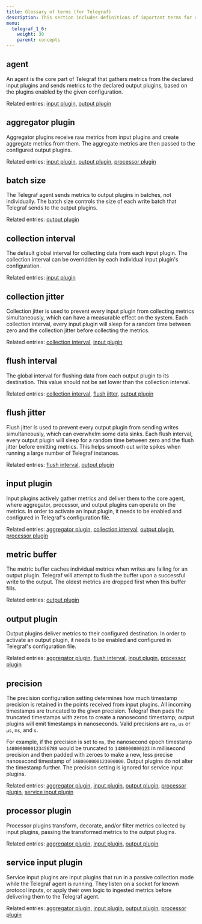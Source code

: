 ```yaml
---
title: Glossary of terms (for Telegraf)
description: This section includes definitions of important terms for related to Telegraf, the plug-in driven server agent component of the InfluxData time series platform.
menu:
  telegraf_1_6:
    weight: 30
    parent: concepts
---
```


## agent

An agent is the core part of Telegraf that gathers metrics from the declared input plugins and sends metrics to the declared output plugins, based on the plugins enabled by the given configuration.

Related entries: [input plugin](/telegraf/v1.6/concepts/glossary/#input-plugin), [output plugin](/telegraf/v1.6/concepts/glossary/#output-plugin)

## aggregator plugin

Aggregator plugins receive raw metrics from input plugins and create aggregate metrics from them.
The aggregate metrics are then passed to the configured output plugins.

Related entries: [input plugin](/telegraf/v1.6/concepts/glossary/#input-plugin), [output plugin](/telegraf/v1.6/concepts/glossary/#output-plugin), [processor plugin](/telegraf/v1.6/concepts/glossary/#processor-plugin)

## batch size

The Telegraf agent sends metrics to output plugins in batches, not individually.
The batch size controls the size of each write batch that Telegraf sends to the output plugins.

Related entries: [output plugin](/telegraf/v1.6/concepts/glossary/#output-plugin)

## collection interval

The default global interval for collecting data from each input plugin.
The collection interval can be overridden by each individual input plugin's configuration.

Related entries: [input plugin](/telegraf/v1.6/concepts/glossary/#input-plugin)

## collection jitter

Collection jitter is used to prevent every input plugin from collecting metrics simultaneously, which can have a measurable effect on the system.
Each collection interval, every input plugin will sleep for a random time between zero and the collection jitter before collecting the metrics.

Related entries: [collection interval](/telegraf/v1.6/concepts/glossary/#collection-interval), [input plugin](/telegraf/v1.6/concepts/glossary/#input-plugin)

## flush interval

The global interval for flushing data from each output plugin to its destination.
This value should not be set lower than the collection interval.

Related entries: [collection interval](/telegraf/v1.6/concepts/glossary/#collection-interval), [flush jitter](/telegraf/v1.6/concepts/glossary/#flush-jitter), [output plugin](/telegraf/v1.6/concepts/glossary/#output-plugin)

## flush jitter

Flush jitter is used to prevent every output plugin from sending writes simultaneously, which can overwhelm some data sinks.
Each flush interval, every output plugin will sleep for a random time between zero and the flush jitter before emitting metrics.
This helps smooth out write spikes when running a large number of Telegraf instances.

Related entries: [flush interval](/telegraf/v1.6/concepts/glossary/#flush-interval), [output plugin](/telegraf/v1.6/concepts/glossary/#output-plugin)

## input plugin

Input plugins actively gather metrics and deliver them to the core agent, where aggregator, processor, and output plugins can operate on the metrics.
In order to activate an input plugin, it needs to be enabled and configured in Telegraf's configuration file.

Related entries: [aggregator plugin](/telegraf/v1.6/concepts/glossary/#aggregator-plugin), [collection interval](/telegraf/v1.6/concepts/glossary/#collection-interval), [output plugin](/telegraf/v1.6/concepts/glossary/#output-plugin), [processor plugin](/telegraf/v1.6/concepts/glossary/#processor-plugin)

## metric buffer

The metric buffer caches individual metrics when writes are failing for an output plugin.
Telegraf will attempt to flush the buffer upon a successful write to the output.
The oldest metrics are dropped first when this buffer fills.

Related entries: [output plugin](/telegraf/v1.6/concepts/glossary/#output-plugin)

## output plugin

Output plugins deliver metrics to their configured destination. In order to activate an output plugin, it needs to be enabled and configured in Telegraf's configuration file.

Related entries: [aggregator plugin](/telegraf/v1.6/concepts/glossary/#aggregator-plugin), [flush interval](/telegraf/v1.6/concepts/glossary/#flush-interval), [input plugin](/telegraf/v1.6/concepts/glossary/#input-plugin), [processor plugin](/telegraf/v1.6/concepts/glossary/#processor-plugin)

## precision

The precision configuration setting determines how much timestamp precision is retained in the points received from input plugins. All incoming timestamps are truncated to the given precision.
Telegraf then pads the truncated timestamps with zeros to create a nanosecond timestamp; output plugins will emit timestamps in nanoseconds.
Valid precisions are `ns`, `us` or `µs`, `ms`, and `s`.

For example, if the precision is set to `ms`, the nanosecond epoch timestamp `1480000000123456789` would be truncated to `1480000000123` in millisecond precision and then padded with zeroes to make a new, less precise nanosecond timestamp of `1480000000123000000`.
Output plugins do not alter the timestamp further. The precision setting is ignored for service input plugins.

Related entries:  [aggregator plugin](/telegraf/v1.6/concepts/glossary/#aggregator-plugin), [input plugin](/telegraf/v1.6/concepts/glossary/#input-plugin), [output plugin](/telegraf/v1.6/concepts/glossary/#output-plugin), [processor plugin](/telegraf/v1.6/concepts/glossary/#processor-plugin), [service input plugin](/telegraf/v1.6/concepts/glossary/#service-input-plugin)

## processor plugin

Processor plugins transform, decorate, and/or filter metrics collected by input plugins, passing the transformed metrics to the output plugins.

Related entries: [aggregator plugin](/telegraf/v1.6/concepts/glossary/#aggregator-plugin), [input plugin](/telegraf/v1.6/concepts/glossary/#input-plugin), [output plugin](/telegraf/v1.6/concepts/glossary/#output-plugin)

## service input plugin

Service input plugins are input plugins that run in a passive collection mode while the Telegraf agent is running.
They listen on a socket for known protocol inputs, or apply their own logic to ingested metrics before delivering them to the Telegraf agent.

Related entries: [aggregator plugin](/telegraf/v1.6/concepts/glossary/#aggregator-plugin), [input plugin](/telegraf/v1.6/concepts/glossary/#input-plugin), [output plugin](/telegraf/v1.6/concepts/glossary/#output-plugin), [processor plugin](/telegraf/v1.6/concepts/glossary/#processor-plugin)
